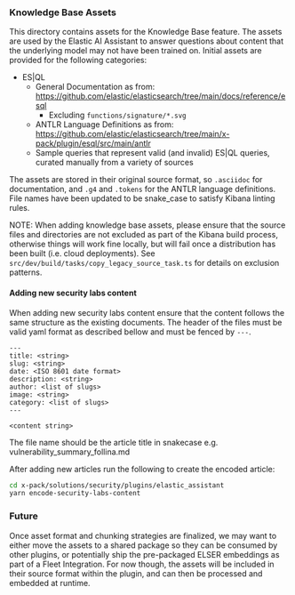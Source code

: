 ### Knowledge Base Assets

This directory contains assets for the Knowledge Base feature. The assets are used by the Elastic AI Assistant to answer questions about content that the underlying model may not have been trained on. Initial assets are provided for the following categories:

* ES|QL
  * General Documentation as from: <https://github.com/elastic/elasticsearch/tree/main/docs/reference/esql>
    * Excluding `functions/signature/*.svg`
  * ANTLR Language Definitions as from: <https://github.com/elastic/elasticsearch/tree/main/x-pack/plugin/esql/src/main/antlr>
  * Sample queries that represent valid (and invalid) ES|QL queries, curated manually from a variety of sources

The assets are stored in their original source format, so `.asciidoc` for documentation, and `.g4` and `.tokens` for the ANTLR language definitions. File names have been updated to be snake_case to satisfy Kibana linting rules.

NOTE: When adding knowledge base assets, please ensure that the source files and directories are not excluded as part of the Kibana build process, otherwise things will work fine locally, but will fail once a distribution has been built (i.e. cloud deployments). See `src/dev/build/tasks/copy_legacy_source_task.ts` for details on exclusion patterns.

#### Adding new security labs content

When adding new security labs content ensure that the content follows the same structure as the existing documents. The header of the files must be valid yaml format as described bellow and must be fenced by `---`.

```
---
title: <string>
slug: <string>
date: <ISO 8601 date format>
description: <string>
author: <list of slugs>
image: <string>
category: <list of slugs>
---

<content string>
```

The file name should be the article title in snakecase e.g. vulnerability_summary_follina.md

After adding new articles run the following to create the encoded article:

```bash
cd x-pack/solutions/security/plugins/elastic_assistant
yarn encode-security-labs-content
```

### Future

Once asset format and chunking strategies are finalized, we may want to either move the assets to a shared package so they can be consumed by other plugins, or potentially ship the pre-packaged ELSER embeddings as part of a Fleet Integration. For now though, the assets will be included in their source format within the plugin, and can then be processed and embedded at runtime.
